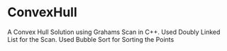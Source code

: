 # ConvexHull
A Convex Hull Solution using Grahams Scan in C++. Used Doubly Linked List for the Scan.
Used Bubble Sort for Sorting the Points
